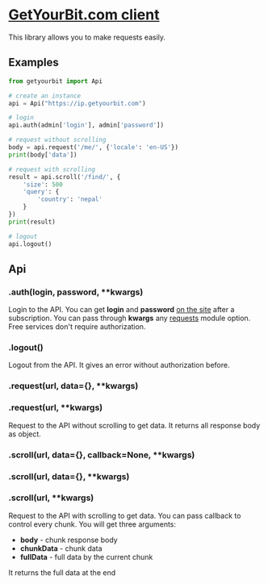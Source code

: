 # [GetYourBit.com client](https://getyourbit.com) 

This library allows you to make requests easily.

## Examples

```python
from getyourbit import Api

# create an instance
api = Api("https://ip.getyourbit.com")

# login
api.auth(admin['login'], admin['password'])

# request without scrolling
body = api.request('/me/', {'locale': 'en-US'})
print(body['data'])

# request with scrolling
result = api.scroll('/find/', {
    'size': 500
    'query': {
        'country': 'nepal'
    }
})
print(result)

# logout
api.logout()
```

## Api
### .auth(login, password, **kwargs)
Login to the API. You can get __login__ and __password__ [on the site](https://getyourbit.com) after a subscription.
You can pass through __kwargs__ any [requests](https://github.com/requests/requests) module option.   
Free services don't require authorization.
### .logout()
Logout from the API. It gives an error without authorization before.
### .request(url, data={}, **kwargs)
### .request(url, **kwargs)
Request to the API without scrolling to get data. 
It returns all response body as object.
### .scroll(url, data={}, callback=None, **kwargs)
### .scroll(url, data={}, **kwargs)
### .scroll(url, **kwargs)
Request to the API with scrolling to get data. You can pass callback to control every chunk. You will get three arguments:

* __body__ - chunk response body
* __chunkData__ - chunk data
* __fullData__ - full data by the current chunk  

It returns the full data at the end


 
